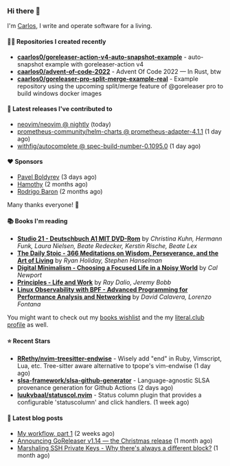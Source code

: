 ### Hi there 👋

I'm [Carlos](https://caarlos0.dev), I write and operate software for a living.

#### 👨‍💻 Repositories I created recently
- **[caarlos0/goreleaser-action-v4-auto-snapshot-example](https://github.com/caarlos0/goreleaser-action-v4-auto-snapshot-example)** - auto-snapshot example with goreleaser-action v4
- **[caarlos0/advent-of-code-2022](https://github.com/caarlos0/advent-of-code-2022)** - Advent Of Code 2022 — In Rust, btw
- **[caarlos0/goreleaser-pro-split-merge-example-real](https://github.com/caarlos0/goreleaser-pro-split-merge-example-real)** - Example repository using the upcoming split/merge feature of @goreleaser pro to build windows docker images

#### 🚀 Latest releases I've contributed to


- [neovim/neovim @ nightly](https://github.com/neovim/neovim/releases/tag/nightly) (today)
- [prometheus-community/helm-charts @ prometheus-adapter-4.1.1](https://github.com/prometheus-community/helm-charts/releases/tag/prometheus-adapter-4.1.1) (1 day ago)
- [withfig/autocomplete @ spec-build-number-0.1095.0](https://github.com/withfig/autocomplete/releases/tag/spec-build-number-0.1095.0) (1 day ago)

#### ❤️ Sponsors
- [Pavel Boldyrev](https://github.com/bpg) (3 days ago)
- [Hamothy](https://github.com/sgoudham) (2 months ago)
- [Rodrigo Baron](https://github.com/rodrigobaron) (2 months ago)

Many thanks everyone! 🙏

#### 📚 Books I'm reading
- **[Studio 21 - Deutschbuch A1 MIT DVD-Rom](https://literal.club/caarlos0/book/laura-nielsen-hermann-funk-beate-redecker-christina-kuhn-kerstin-rische-beate-lex-studio-21-c60yd)** by _Christina Kuhn, Hermann Funk, Laura Nielsen, Beate Redecker, Kerstin Rische, Beate Lex_
- **[The Daily Stoic - 366 Meditations on Wisdom, Perseverance, and the Art of Living](https://literal.club/caarlos0/book/the-daily-stoic-lbfbd)** by _Ryan Holiday, Stephen Hanselman_
- **[Digital Minimalism - Choosing a Focused Life in a Noisy World](https://literal.club/caarlos0/book/digital-minimalism-vumlu)** by _Cal Newport_
- **[Principles - Life and Work](https://literal.club/caarlos0/book/ray-dalioray-daliojeremy-bobbprinciples-a9caw)** by _Ray Dalio, Jeremy Bobb_
- **[Linux Observability with BPF - Advanced Programming for Performance Analysis and Networking](https://literal.club/caarlos0/book/david-calavera-lorenzo-fontana-linux-observability-with-bpf-561av)** by _David Calavera, Lorenzo Fontana_

You might want to check out my [books
wishlist](https://www.amazon.com.br/hz/wishlist/ls/EB8P7VS717SV) and the my
[literal.club profile](https://literal.club/caarlos0) as well.

#### ⭐ Recent Stars
- **[RRethy/nvim-treesitter-endwise](https://github.com/RRethy/nvim-treesitter-endwise)** - Wisely add &#34;end&#34; in Ruby, Vimscript, Lua, etc. Tree-sitter aware alternative to tpope&#39;s vim-endwise (1 day ago)
- **[slsa-framework/slsa-github-generator](https://github.com/slsa-framework/slsa-github-generator)** - Language-agnostic SLSA provenance generation for Github Actions (2 days ago)
- **[luukvbaal/statuscol.nvim](https://github.com/luukvbaal/statuscol.nvim)** - Status column plugin that provides a configurable &#39;statuscolumn&#39; and click handlers. (1 week ago)

#### 📄 Latest blog posts
- [My workflow, part 1](https://carlosbecker.com/posts/workflow-pt1/) (2 weeks ago)
- [Announcing GoReleaser v1.14 — the Christmas release](https://carlosbecker.com/posts/goreleaser-v1.14/) (1 month ago)
- [Marshaling SSH Private Keys - Why there&#39;s always a different block?](https://carlosbecker.com/posts/ssh-marshal-private-key/) (1 month ago)
